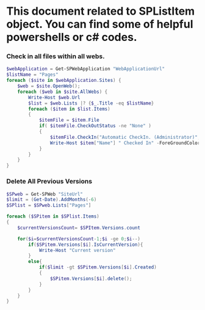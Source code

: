 # This document related to SPListItem object. You can find some of helpful powershells or c# codes.
### Check in all files within all webs.

```powershell
$webApplication = Get-SPWebApplication "WebApplicationUrl"
$listName = "Pages"
foreach ($site in $webApplication.Sites) {
    $web = $site.OpenWeb();
    foreach ($web in $site.AllWebs) {
        Write-Host $web.Url
        $list = $web.Lists |? {$_.Title -eq $listName}
        foreach ($item in $list.Items) 
        {
            $itemFile = $item.File
            if( $itemFile.CheckOutStatus -ne "None" )
            { 
                $itemFile.CheckIn("Automatic CheckIn. (Administrator)", [Microsoft.SharePoint.SPCheckinType]::MajorCheckIn);
                Write-Host $item["Name"] " Checked In" -ForeGroundColor Green
            }
        }
    }
}
```

### Delete All Previous Versions
```powershell
$SPweb = Get-SPWeb "SiteUrl"
$limit = (Get-Date).AddMonths(-6)
$SPlist = $SPweb.Lists["Pages"]

foreach ($SPitem in $SPlist.Items)
{
    $currentVersionsCount= $SPItem.Versions.count

    for($i=$currentVersionsCount-1;$i -ge 0;$i--)
        if($SPitem.Versions[$i].IsCurrentVersion){
            Write-Host "Current version"
        }
        else{ 
            if($limit -gt $SPitem.Versions[$i].Created)
            {
                $SPitem.Versions[$i].delete();
            }
        }
    }
}
```
